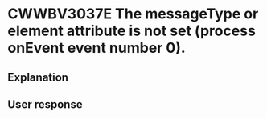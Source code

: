 # CWWBV3037E The messageType or element attribute is not set (process onEvent event number 0).

## Explanation

## User response